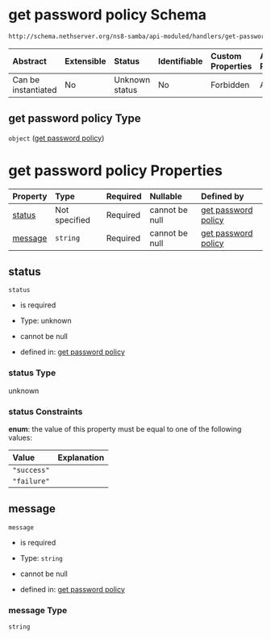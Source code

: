 # get password policy Schema

```txt
http://schema.nethserver.org/ns8-samba/api-moduled/handlers/get-password-policy/validate-output.json
```



| Abstract            | Extensible | Status         | Identifiable | Custom Properties | Additional Properties | Access Restrictions | Defined In                                                                              |
| :------------------ | :--------- | :------------- | :----------- | :---------------- | :-------------------- | :------------------ | :-------------------------------------------------------------------------------------- |
| Can be instantiated | No         | Unknown status | No           | Forbidden         | Allowed               | none                | [validate-output.json](get-password-policy/validate-output.json "open original schema") |

## get password policy Type

`object` ([get password policy](validate-output-1.md))

# get password policy Properties

| Property            | Type          | Required | Nullable       | Defined by                                                                                                                                                                                |
| :------------------ | :------------ | :------- | :------------- | :---------------------------------------------------------------------------------------------------------------------------------------------------------------------------------------- |
| [status](#status)   | Not specified | Required | cannot be null | [get password policy](validate-output-1-properties-status.md "http://schema.nethserver.org/ns8-samba/api-moduled/handlers/get-password-policy/validate-output.json#/properties/status")   |
| [message](#message) | `string`      | Required | cannot be null | [get password policy](validate-output-1-properties-message.md "http://schema.nethserver.org/ns8-samba/api-moduled/handlers/get-password-policy/validate-output.json#/properties/message") |

## status



`status`

* is required

* Type: unknown

* cannot be null

* defined in: [get password policy](validate-output-1-properties-status.md "http://schema.nethserver.org/ns8-samba/api-moduled/handlers/get-password-policy/validate-output.json#/properties/status")

### status Type

unknown

### status Constraints

**enum**: the value of this property must be equal to one of the following values:

| Value       | Explanation |
| :---------- | :---------- |
| `"success"` |             |
| `"failure"` |             |

## message



`message`

* is required

* Type: `string`

* cannot be null

* defined in: [get password policy](validate-output-1-properties-message.md "http://schema.nethserver.org/ns8-samba/api-moduled/handlers/get-password-policy/validate-output.json#/properties/message")

### message Type

`string`
